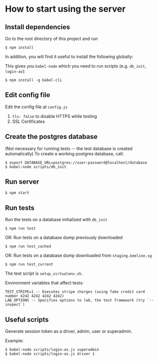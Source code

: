 How to start using the server
=============

Install dependencies
----------
Go to the root directory of this project and run

    $ npm install

In addition, you will find it useful to install the following globally:

This gives you `babel-node` which you need to run scripts (e.g. `db_init`,
`login-as`):

    $ npm install -g babel-cli

Edit config file
----------

Edit the config file at `config.js`

1. `tls: false` to disable HTTPS while testing
2. SSL Certificates

Create the postgres database
----------

(Not necessary for running tests -- the test database is created automatically)
To create a working postgres database, call:

    $ export DATABASE_URL=postgres://user:password@localhost/database
    $ babel-node scripts/db_init

Run server
----------

    $ npm start

Run tests
----------

Run the tests on a database initialized with `db_init`

    $ npm run test

OR: Run tests on a database dump previously downloaded

    $ npm run test_cached

OR: Run tests on a database dump downloaded from `staging.beeline.sg`

    $ npm run test_current

The test script is `setup_virtualenv.sh`.

Environment variables that affect tests:

    TEST_STRIPE=1 -- Executes stripe charges (using fake credit card number 4242 4242 4242 4242)
    LAB_OPTIONS -- Specifies options to lab, the test framework (try `--inspect`)

Useful scripts
--------------

Generate session token as a driver, admin, user or superadmin.

Example:

    $ babel-node scripts/login-as.js superadmin
    $ babel-node scripts/login-as.js driver 1
